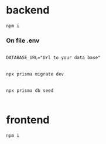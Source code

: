 <h1>backend</h1>
<code>npm i</code>

<h3>On file .env</h3>
<code>
DATABASE_URL="Url to your data base"
</code>


<br>

<code>
npx prisma migrate dev
</code>
  
  <br>
  
<code>
npx prisma db seed
</code>

<br>
<h1>
frontend
</h1>
<code>npm i</code>
